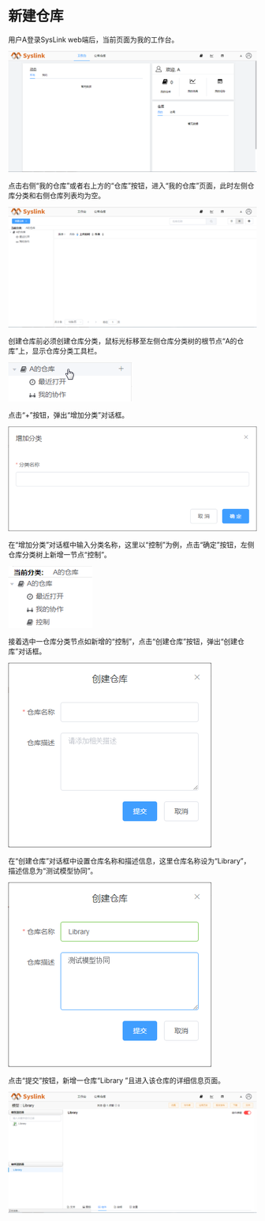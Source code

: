# 新建仓库

用户A登录SysLink web端后，当前页面为我的工作台。

![&#x6211;&#x7684;&#x5DE5;&#x4F5C;&#x53F0;](../../../.gitbook/assets/xin-jian-cang-ku-1%20%281%29.png)

点击右侧“我的仓库”或者右上方的“仓库”按钮，进入“我的仓库”页面，此时左侧仓库分类和右侧仓库列表均为空。

![&#x201C;&#x6211;&#x7684;&#x4ED3;&#x5E93;&#x201D;&#x9875;&#x9762;](../../../.gitbook/assets/xin-jian-cang-ku-2.png)

创建仓库前必须创建仓库分类，鼠标光标移至左侧仓库分类树的根节点“A的仓库”上，显示仓库分类工具栏。

![&#x663E;&#x793A;&#x4ED3;&#x5E93;&#x5206;&#x7C7B;&#x5DE5;&#x5177;&#x680F;](../../../.gitbook/assets/xin-jian-cang-ku-3%20%281%29.png)

点击“+”按钮，弹出“增加分类”对话框。

![&#x201D;&#x589E;&#x52A0;&#x5206;&#x7C7B;&#x201C;&#x5BF9;&#x8BDD;&#x6846;](../../../.gitbook/assets/xin-jian-cang-ku-3.png)

在“增加分类”对话框中输入分类名称，这里以“控制”为例，点击“确定”按钮，左侧仓库分类树上新增一节点“控制”。

![&#x589E;&#x52A0;&#x5206;&#x7C7B;](../../../.gitbook/assets/xin-jian-cang-ku-4%20%281%29.png)

接着选中一仓库分类节点如新增的“控制”，点击“创建仓库”按钮，弹出“创建仓库”对话框。

![&#x201D;&#x521B;&#x5EFA;&#x4ED3;&#x5E93;&#x201C;&#x5BF9;&#x8BDD;&#x6846;](../../../.gitbook/assets/xin-jian-cang-ku-5.png)

在“创建仓库”对话框中设置仓库名称和描述信息，这里仓库名称设为“Library”，描述信息为“测试模型协同”。

![&#x521B;&#x5EFA;&#x4ED3;&#x5E93;](../../../.gitbook/assets/xin-jian-cang-ku-5%20%281%29.png)

点击“提交”按钮，新增一仓库“Library ”且进入该仓库的详细信息页面。

![&#x65B0;&#x5EFA;&#x4ED3;&#x5E93;&#x6548;&#x679C;](../../../.gitbook/assets/xin-jian-cang-ku-6%20%281%29.png)

